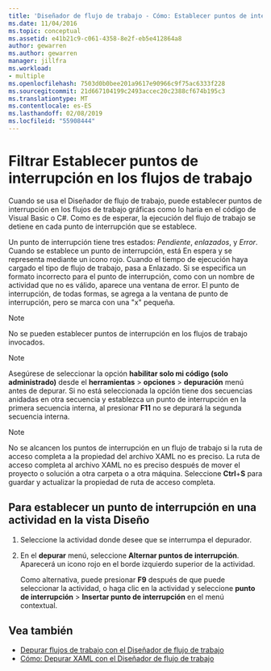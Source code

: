 ```yaml
---
title: 'Diseñador de flujo de trabajo - Cómo: Establecer puntos de interrupción en los flujos de trabajo'
ms.date: 11/04/2016
ms.topic: conceptual
ms.assetid: e41b21c9-c061-4358-8e2f-eb5e412864a8
author: gewarren
ms.author: gewarren
manager: jillfra
ms.workload:
- multiple
ms.openlocfilehash: 7503d0b0bee201a9617e90966c9f75ac6333f228
ms.sourcegitcommit: 21d667104199c2493accec20c2388cf674b195c3
ms.translationtype: MT
ms.contentlocale: es-ES
ms.lasthandoff: 02/08/2019
ms.locfileid: "55908444"
---
```

# <a name="how-to-set-breakpoints-in-workflows"></a>Filtrar Establecer puntos de interrupción en los flujos de trabajo

Cuando se usa el Diseñador de flujo de trabajo, puede establecer puntos de interrupción en los flujos de trabajo gráficas como lo haría en el código de Visual Basic o C#. Como es de esperar, la ejecución del flujo de trabajo se detiene en cada punto de interrupción que se establece.

Un punto de interrupción tiene tres estados: *Pendiente*, *enlazados*, y *Error*. Cuando se establece un punto de interrupción, está En espera y se representa mediante un icono rojo. Cuando el tiempo de ejecución haya cargado el tipo de flujo de trabajo, pasa a Enlazado. Si se especifica un formato incorrecto para el punto de interrupción, como con un nombre de actividad que no es válido, aparece una ventana de error. El punto de interrupción, de todas formas, se agrega a la ventana de punto de interrupción, pero se marca con una "x" pequeña.

> [!NOTE]
> No se pueden establecer puntos de interrupción en los flujos de trabajo invocados.

> [!NOTE]
> Asegúrese de seleccionar la opción **habilitar solo mi código (solo administrado)** desde el **herramientas** > **opciones** > **depuración**  menú antes de depurar. Si no está seleccionada la opción tiene dos secuencias anidadas en otra secuencia y establezca un punto de interrupción en la primera secuencia interna, al presionar **F11** no se depurará la segunda secuencia interna.

> [!NOTE]
> No se alcancen los puntos de interrupción en un flujo de trabajo si la ruta de acceso completa a la propiedad del archivo XAML no es preciso. La ruta de acceso completa al archivo XAML no es preciso después de mover el proyecto o solución a otra carpeta o a otra máquina. Seleccione **Ctrl**+**S** para guardar y actualizar la propiedad de ruta de acceso completa.

## <a name="to-set-a-breakpoint-on-an-activity-in-the-design-view"></a>Para establecer un punto de interrupción en una actividad en la vista Diseño

1. Seleccione la actividad donde desee que se interrumpa el depurador.

2. En el **depurar** menú, seleccione **Alternar puntos de interrupción**. Aparecerá un icono rojo en el borde izquierdo superior de la actividad.

   Como alternativa, puede presionar **F9** después de que puede seleccionar la actividad, o haga clic en la actividad y seleccione **punto de interrupción** > **Insertar punto de interrupción** en el menú contextual.

## <a name="see-also"></a>Vea también

- [Depurar flujos de trabajo con el Diseñador de flujo de trabajo](../workflow-designer/debugging-workflows-with-the-workflow-designer.md)
- [Cómo: Depurar XAML con el Diseñador de flujo de trabajo](../workflow-designer/how-to-debug-xaml-with-the-workflow-designer.md)